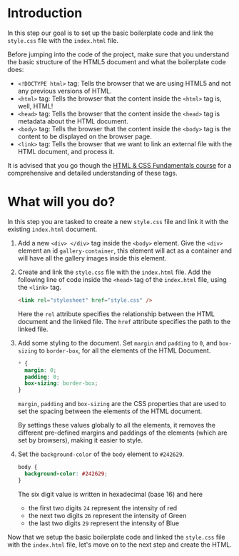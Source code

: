 # Introduction

In this step our goal is to set up the basic boilerplate code and link the `style.css` file with the `index.html` file.

Before jumping into the code of the project, make sure that you understand the basic structure of the HTML5 document and what the boilerplate code does:

- `<!DOCTYPE html>` tag: Tells the browser that we are using HTML5 and not any previous versions of HTML.
- `<html>` tag: Tells the browser that the content inside the `<html>` tag is, well, HTML!
- `<head>` tag: Tells the browser that the content inside the `<head>` tag is metadata about the HTML document.
- `<body>` tag: Tells the browser that the content inside the `<body>` tag is the content to be displayed on the browser page.
- `<link>` tag: Tells the browser that we want to link an external file with the HTML document, and process it.

It is advised that you go though the [HTML & CSS Fundamentals course](https://codedamn.com/learn/html-css) for a comprehensive and detailed understanding of these tags.

# What will you do?

In this step you are tasked to create a new `style.css` file and link it with the existing `index.html` document.

1. Add a new `<div> </div>` tag inside the `<body>` element. Give the `<div>` element an id `gallery-container`, this element will act as a container and will have all the gallery images inside this element.

2. Create and link the `style.css` file with the `index.html` file. Add the following line of code inside the `<head>` tag of the `index.html` file, using the `<link>` tag.

   ```html
   <link rel="stylesheet" href="style.css" />
   ```

   Here the `rel` attribute specifies the relationship between the HTML document and the linked file. The `href` attribute specifies the path to the linked file.

3. Add some styling to the document. Set `margin` and `padding` to `0`, and `box-sizing` to `border-box`, for all the elements of the HTML Document.

   ```css
   * {
     margin: 0;
     padding: 0;
     box-sizing: border-box;
   }
   ```

   `margin`, `padding` and `box-sizing` are the CSS properties that are used to set the spacing between the elements of the HTML document.

   By settings these values globally to all the elements, it removes the different pre-defined margins and paddings of the elements (which are set by browsers), making it easier to style.

4. Set the `background-color` of the `body` element to `#242629`.

   ```css
   body {
     background-color: #242629;
   }
   ```

   The six digit value is written in hexadecimal (base 16) and here

   - the first two digits `24` represent the intensity of red
   - the next two digits `26` represent the intensity of Green
   - the last two digits `29` represent the intensity of Blue

Now that we setup the basic boilerplate code and linked the `style.css` file with the `index.html` file, let's move on to the next step and create the HTML.
